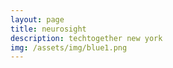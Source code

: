 ```yaml
---
layout: page
title: neurosight
description: techtogether new york
img: /assets/img/blue1.png
---
```

